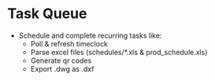 # Task Queue
- Schedule and complete recurring tasks like:
  - Poll & refresh timeclock
  - Parse excel files (schedules/*.xls & prod_schedule.xls)
  - Generate qr codes 
  - Export .dwg as .dxf
